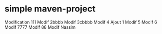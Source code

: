 # simple maven-project
Modification 111
Modif 2bbbb
Modif 3cbbbb
Modif 4
Ajout 1
Modif 5
Modif 6
Modif 7777
Modif 88
Modif Nassim
